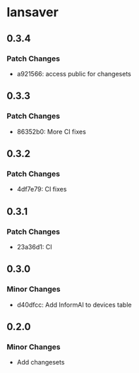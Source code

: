 # lansaver

## 0.3.4

### Patch Changes

- a921566: access public for changesets

## 0.3.3

### Patch Changes

- 86352b0: More CI fixes

## 0.3.2

### Patch Changes

- 4df7e79: CI fixes

## 0.3.1

### Patch Changes

- 23a36d1: CI

## 0.3.0

### Minor Changes

- d40dfcc: Add InformAI to devices table

## 0.2.0

### Minor Changes

- Add changesets
